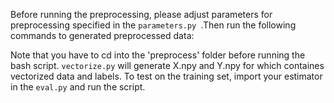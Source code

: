 Before running the preprocessing, please adjust parameters for preprocessing specified in the `parameters.py `.Then run the following commands to generated preprocessed data:



Note that you have to cd into the 'preprocess' folder before running the bash script.
`vectorize.py` will generate X.npy and Y.npy for which containes vectorized data and labels. To test on the training set, import your estimator in the `eval.py` and run the script.